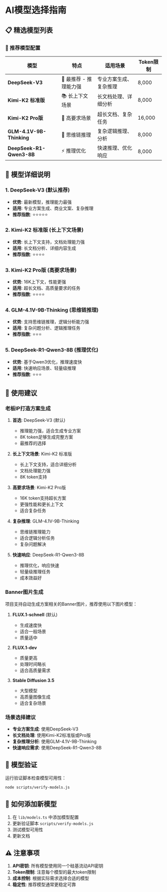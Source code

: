 # AI模型选择指南

## 📋 精选模型列表

### 🌟 推荐模型配置

| 模型 | 特点 | 适用场景 | Token限制 |
|------|------|----------|-----------|
| **DeepSeek-V3** | 🚀 最推荐 - 推理能力强 | 专业方案生成、复杂推理 | 8,000 |
| **Kimi-K2 标准版** | 📚 长上下文场景 | 长文档处理、详细分析 | 8,000 |
| **Kimi-K2 Pro版** | 🎯 高要求场景 | 超长文档、复杂任务 | 16,000 |
| **GLM-4.1V-9B-Thinking** | 🧠 思维链推理 | 复杂逻辑推理、分析 | 8,000 |
| **DeepSeek-R1-Qwen3-8B** | ⚡ 推理优化 | 快速推理、优化响应 | 8,000 |

## 🎯 模型详细说明

### 1. DeepSeek-V3 (默认推荐)
- **优势**: 最新模型，推理能力最强
- **适用**: 专业方案生成、商业文案、复杂推理
- **推荐指数**: ⭐⭐⭐⭐⭐

### 2. Kimi-K2 标准版 (长上下文场景)
- **优势**: 长上下文支持，文档处理能力强
- **适用**: 长文档分析、详细内容生成
- **推荐指数**: ⭐⭐⭐⭐

### 3. Kimi-K2 Pro版 (高要求场景)
- **优势**: 16K上下文，性能更强
- **适用**: 超长文档、高质量要求的任务
- **推荐指数**: ⭐⭐⭐⭐

### 4. GLM-4.1V-9B-Thinking (思维链推理)
- **优势**: 支持思维链推理，逻辑分析能力强
- **适用**: 复杂问题分析、逻辑推理任务
- **推荐指数**: ⭐⭐⭐

### 5. DeepSeek-R1-Qwen3-8B (推理优化)
- **优势**: 基于Qwen3优化，推理速度快
- **适用**: 快速响应场景、轻量级推理
- **推荐指数**: ⭐⭐⭐

## 🎯 使用建议

### 老板IP打造方案生成

1. **首选**: DeepSeek-V3 (默认)
   - 推理能力强，适合生成专业方案
   - 8K token足够生成完整方案
   - 最推荐的选择

2. **长上下文场景**: Kimi-K2 标准版
   - 长上下文支持，适合详细分析
   - 文档处理能力强
   - 8K token支持

3. **高要求场景**: Kimi-K2 Pro版
   - 16K token支持超长方案
   - 更强性能和更长上下文
   - 适合复杂任务

4. **复杂推理**: GLM-4.1V-9B-Thinking
   - 思维链推理能力
   - 适合逻辑分析任务
   - 复杂问题解决

5. **快速响应**: DeepSeek-R1-Qwen3-8B
   - 推理优化，响应快速
   - 轻量级推理任务
   - 成本效益好

### Banner图片生成

项目支持自动生成方案相关的Banner图片，推荐使用以下图片模型：

1. **FLUX.1-schnell** (默认)
   - 生成速度快
   - 适合一般场景
   - 质量适中

2. **FLUX.1-dev**
   - 质量更高
   - 处理时间略长
   - 适合高质量需求

3. **Stable Diffusion 3.5**
   - 大型模型
   - 高质量图像生成
   - 适合复杂场景

### 场景选择建议

- **专业方案生成**: 使用DeepSeek-V3
- **长文档处理**: 使用Kimi-K2标准版或Pro版
- **复杂推理分析**: 使用GLM-4.1V-9B-Thinking
- **快速响应需求**: 使用DeepSeek-R1-Qwen3-8B

## 🧪 模型验证

运行验证脚本检查模型可用性：

```bash
node scripts/verify-models.js
```

## 🔧 如何添加新模型

1. 在 `lib/models.ts` 中添加模型配置
2. 更新验证脚本 `scripts/verify-models.js`
3. 测试模型可用性
4. 更新文档

## ⚠️ 注意事项

1. **API密钥**: 所有模型使用同一个硅基流动API密钥
2. **Token限制**: 注意每个模型的最大token限制
3. **成本控制**: 根据实际需求选择合适的模型
4. **稳定性**: 推荐模型通常更稳定可靠